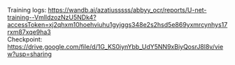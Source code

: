 Training logs: https://wandb.ai/azatiusssss/abbyy_ocr/reports/U-net-training--VmlldzozNzU5NDk4?accessToken=xj2qhxm10hoehviuhu1gyjggs348e2s2hsd5e869yxmrcynhys17rxm87xqe9ha3 <br>
Checkpoint: https://drive.google.com/file/d/1G_KS0iynYbb_UdY5NN9xBiyQosrJ8l8v/view?usp=sharing
